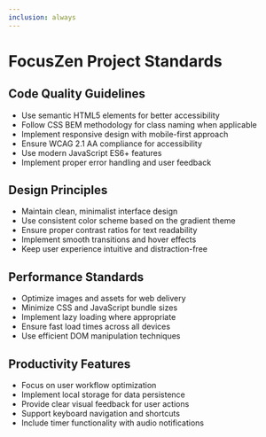 ```yaml
---
inclusion: always
---
```


# FocusZen Project Standards

## Code Quality Guidelines
- Use semantic HTML5 elements for better accessibility
- Follow CSS BEM methodology for class naming when applicable
- Implement responsive design with mobile-first approach
- Ensure WCAG 2.1 AA compliance for accessibility
- Use modern JavaScript ES6+ features
- Implement proper error handling and user feedback

## Design Principles
- Maintain clean, minimalist interface design
- Use consistent color scheme based on the gradient theme
- Ensure proper contrast ratios for text readability
- Implement smooth transitions and hover effects
- Keep user experience intuitive and distraction-free

## Performance Standards
- Optimize images and assets for web delivery
- Minimize CSS and JavaScript bundle sizes
- Implement lazy loading where appropriate
- Ensure fast load times across all devices
- Use efficient DOM manipulation techniques

## Productivity Features
- Focus on user workflow optimization
- Implement local storage for data persistence
- Provide clear visual feedback for user actions
- Support keyboard navigation and shortcuts
- Include timer functionality with audio notifications